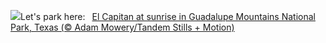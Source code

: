 ![](https://www.bing.com/th?id=OHR.GuadalupeTexas_EN-US5906260854_UHD.jpg&w=1000)Let's park here:&nbsp;&ensp;[El Capitan at sunrise in Guadalupe Mountains National Park, Texas (© Adam Mowery/Tandem Stills + Motion)](https://www.bing.com/th?id=OHR.GuadalupeTexas_EN-US5906260854_UHD.jpg)
<br><br/>
